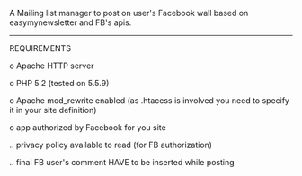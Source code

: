 A Mailing list manager to post on user's Facebook wall based on easymynewsletter and FB's apis.

--------------------------------------
REQUIREMENTS

o Apache HTTP server

o PHP 5.2 (tested on 5.5.9)

o Apache mod_rewrite enabled  (as .htacess is involved you need to specify it in your site definition)

o app authorized by Facebook for you site

.. privacy policy available to read (for FB authorization)
  
.. final FB user's comment HAVE to be inserted while posting
